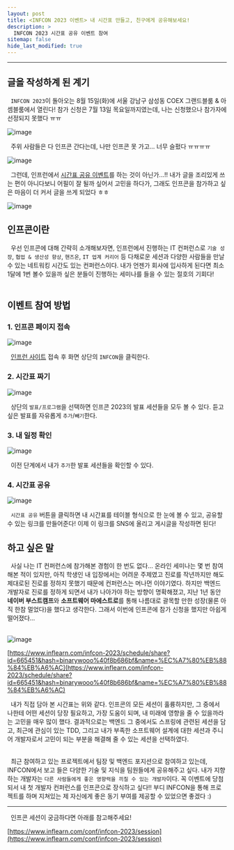 ```yaml
---
layout: post
title: <INFCON 2023 이벤트> 내 시간표 만들고, 친구에게 공유해보세요!
description: >
  INFCON 2023 시간표 공유 이벤트 참여
sitemap: false
hide_last_modified: true
---
```


---

## 글을 작성하계 된 계기

&nbsp; `INFCON 2023`이 돌아오는 8월 15일(화)에 서울 강남구 삼성동 COEX 그랜드블룸 & 아셈블룸에서 열린다! 참가 신청은 7월 13일 목요일까지였는데, 나는 신청했으나 참가자에 선정되지 못했다 ㅠㅠ

![image](https://user-images.githubusercontent.com/68031450/256864073-4cb84bed-69b1-4c04-bd9a-d44e724388ca.png)

&nbsp; 주위 사람들은 다 인프콘 간다는데, 나만 인프콘 못 가고... 너무 슬펐다 ㅠㅠㅠㅠ

![image](https://user-images.githubusercontent.com/68031450/256864407-cd278501-1f61-4c3d-bc54-8290b8e2fd4a.png)

&nbsp; 그런데, 인프런에서 [시간표 공유 이벤트](https://www.inflearn.com/pages/infcon-2023-event-schedule)를 하는 것이 아닌가...!! 내가 글을 조리있게 쓰는 편이 아니다보니 어필이 잘 될까 싶어서 고민을 하다가, 그래도 인프콘을 참가하고 싶은 마음이 더 커서 글을 쓰게 되었다 ㅎㅎ

![image](https://user-images.githubusercontent.com/68031450/256866149-d30f30e3-4c56-45bc-b693-d07b9d5d2733.png)

## 인프콘이란

&nbsp; 우선 인프콘에 대해 간략히 소개해보자면, 인프런에서 진행하는 IT 컨퍼런스로 `기술 성장`, `협업 & 생산성 향상`, `핸즈온`, `IT 업계 커리어` 등 다채로운 세션과 다양한 사람들을 만날 수 있는 네트워킹 시간도 있는 컨퍼런스이다. 내가 언젠가 회사에 입사하게 된다면 최소 1달에 1번 볼수 있을까 싶은 분들이 진행하는 세미나를 들을 수 있는 절호의 기회다!<br><br>

## 이벤트 참여 방법

### 1. 인프콘 페이지 접속

![image](https://user-images.githubusercontent.com/68031450/257361886-50e8f5e7-6ba6-49d2-a0db-bcc531284ba9.png)

&nbsp; [인프런 사이트](https://www.inflearn.com/) 접속 후 화면 상단의 `INFCON`을 클릭한다.

### 2. 시간표 짜기

![image](https://user-images.githubusercontent.com/68031450/257362158-bd2ad42e-5b6b-4155-9c52-3d66a0b663e2.png)

&nbsp; 상단의 `발표/프로그램`을 선택하면 인프콘 2023의 발표 세션들을 모두 볼 수 있다. 듣고 싶은 발표를 자유롭게 `추가`/`빼기`한다.

### 3. 내 일정 확인

![image](https://user-images.githubusercontent.com/68031450/257362702-24f980f3-5168-4409-9af3-01529862fd62.png)

&nbsp; 이전 단계에서 내가 `추가`한 발표 세션들을 확인할 수 있다.

### 4. 시간표 공유

![image](https://user-images.githubusercontent.com/68031450/257362902-f21526f3-70f4-4a4c-9520-ebc3251cfd9e.png)

&nbsp; `시간표 공유` 버튼을 클릭하면 내 시간표를 테이블 형식으로 한 눈에 볼 수 있고, 공유할 수 있는 링크를 만들어준다! 이제 이 링크를 SNS에 올리고 게시글을 작성하면 된다!

## 하고 싶은 말

&nbsp; 사실 나는 IT 컨퍼런스에 참가해본 경험이 한 번도 없다... 온라인 세미나는 몇 번 참여해본 적이 있지만, 아직 학생인 내 입장에서는 어려운 주제였고 진로를 작년까지만 해도 제대로된 진로를 정하지 못했기 때문에 컨퍼런스는 머나먼 이야기였다. 하지만 백엔드 개발자로 진로를 정하게 되면서 내가 나아가야 하는 방향이 명확해졌고, 지난 1년 동안 **네이버 부스트캠프**와 **소프트웨어 마에스트로**를 통해 나름대로 괄목할 만한 성장(물론 아직 한참 멀었다)을 했다고 생각한다. 그래서 이번에 인프콘에 참가 신청을 했지만 아쉽게 떨어졌다...<br><br>

![image](https://user-images.githubusercontent.com/68031450/256870791-18f955eb-0210-4325-8c4b-79ff4f7e142d.png)

[https://www.inflearn.com/infcon-2023/schedule/share?id=665451&hash=binarywooo%40f8b686bf&name=%EC%A7%80%EB%88%84%EB%A6%AC](https://www.inflearn.com/infcon-2023/schedule/share?id=665451&hash=binarywooo%40f8b686bf&name=%EC%A7%80%EB%88%84%EB%A6%AC)

&nbsp; 내가 직접 담아 본 시간표는 위와 같다. 인프콘의 모든 세션이 훌륭하지만, 그 중에서 나한테 어떤 세션이 당장 필요하고, 가장 도움이 되며, 내 미래에 영향을 줄 수 있을까라는 고민을 매우 많이 했다. 결과적으로는 백엔드 그 중에서도 스프링에 관련된 세션을 담고, 최근에 관심이 있는 TDD, 그리고 내가 부족한 소프트웨어 설계에 대한 세션과 주니어 개발자로서 고민이 되는 부분을 해결해 줄 수 있는 세션을 선택하였다.<br><br>

&nbsp; 최근 참여하고 있는 프로젝트에서 팀장 및 백엔드 포지션으로 참여하고 있는데, INFCON에서 보고 들은 다양한 기술 및 지식을 팀원들에게 공유해주고 싶다. 내가 지향하는 개발자는 `다른 사람들에게 좋은 영향력을 끼칠 수 있는 개발자`이다. 꼭 이벤트에 당첨되서 내 첫 개발자 컨퍼런스를 인프콘으로 장식하고 싶다!! 부디 INFCON을 통해 프로젝트를 하며 지쳐있는 제 자신에게 좋은 동기 부여를 제공할 수 있었으면 좋겠다 :)

---

&nbsp; 인프콘 세션이 궁금하다면 아래를 참고해주세요!

[https://www.inflearn.com/conf/infcon-2023/session](https://www.inflearn.com/conf/infcon-2023/session)
